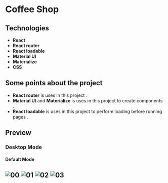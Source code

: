 # Coffee Shop

## Technologies

- **React**
- **React router**
- **React loadable**
- **Material UI**
- **Materialize**
- **CSS**

## Some points about the project

- **React router** is uses in this project .
- **Material UI** and **Materialize**  is uses in this project to create components .
- **React loadable** is uses in this project to perform loading before running pages .


## Preview

### Desktop Mode
#### Default Mode
![00](https://user-images.githubusercontent.com/100797809/201515983-b77500a3-4e66-4a0c-bc49-39f601f629f4.png)
![01](https://user-images.githubusercontent.com/100797809/201516016-bfe0babd-6460-4677-9c96-8e92062eed82.png)
![02](https://user-images.githubusercontent.com/100797809/201515921-616358a8-9ddc-468e-a093-e17f5c4e2ea0.png)
![03](https://user-images.githubusercontent.com/100797809/201516160-b7b258ca-7320-4c0a-b1a3-7678deefd49f.png)
---
